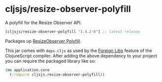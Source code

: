 # cljsjs/resize-observer-polyfill

A polyfill for the Resize Observer API.

```clojure
[cljsjs/resize-observer-polyfill "1.4.2-0"] ;; latest release
```

Packages up [ResizeObserver Polyfill](https://github.com/que-etc/resize-observer-polyfill).

This jar comes with `deps.cljs` as used by the [Foreign Libs][flibs] feature
of the ClojureScript compiler. After adding the above dependency to your project
you can require the packaged library like so:

```clojure
(ns application.core
  (:require cljsjs.resize-observer-polyfill))
```

[flibs]: https://github.com/clojure/clojurescript/wiki/Packaging-Foreign-Dependencies
